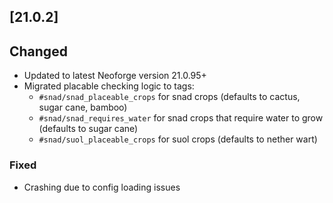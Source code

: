 ## [21.0.2]

## Changed

- Updated to latest Neoforge version 21.0.95+
- Migrated placable checking logic to tags:
  - `#snad/snad_placeable_crops` for snad crops (defaults to cactus, sugar cane, bamboo)
  - `#snad/snad_requires_water` for snad crops that require water to grow (defaults to sugar cane)
  - `#snad/suol_placeable_crops` for suol crops (defaults to nether wart)

### Fixed

- Crashing due to config loading issues
